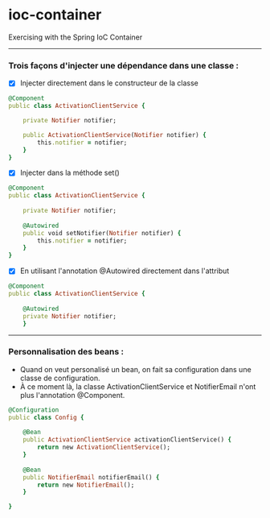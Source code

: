 # ioc-container
Exercising with the Spring IoC Container

---

### Trois façons d'injecter une dépendance dans une classe : 
- [x] Injecter directement dans le constructeur de la classe
```ruby
@Component
public class ActivationClientService {

	private Notifier notifier;

	public ActivationClientService(Notifier notifier) {
		this.notifier = notifier;
	}
}
```
- [x] Injecter dans la méthode set()
```ruby
@Component
public class ActivationClientService {
	
	private Notifier notifier;
	
	@Autowired
	public void setNotifier(Notifier notifier) {
		this.notifier = notifier;
	}
}
```
- [x] En utilisant l'annotation @Autowired directement dans l'attribut
```ruby
@Component
public class ActivationClientService {
	
	@Autowired
	private Notifier notifier;
	}
```
---

### Personnalisation des beans : 
- Quand on veut personalisé un bean, on fait sa configuration dans une classe de configuration.
-  À ce moment là, la classe ActivationClientService et NotifierEmail n'ont plus l'annotation @Component.
```ruby
@Configuration
public class Config {
	
	@Bean
	public ActivationClientService activationClientService() {
		return new ActivationClientService();
	}
	
	@Bean
	public NotifierEmail notifierEmail() {
		return new NotifierEmail();
	}

}
```

